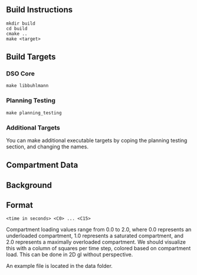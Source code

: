 # 

## Build Instructions

```
mkdir build
cd build
cmake ..
make <target>
```

## Build Targets

### DSO Core

`make libbuhlmann`

### Planning Testing

`make planning_testing`

### Additional Targets

You can make additional executable targets by coping the planning testing section, and changing the names.

## Compartment Data

## Background

## Format

`<time in seconds> <C0> ... <C15>`

Compartment loading values range from 0.0 to 2.0, where 0.0 represents an underloaded compartment, 1.0 represents a saturated compartment, and 2.0 represents a maximally overloaded compartment. We should visualize this with a column of squares per time step, colored based on compartment load. This can be done in 2D gl without perspective.

An example file is located in the data folder.

